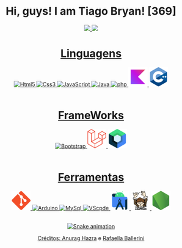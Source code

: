 
<div>
  
  <h1 class="typing-animation" align="center" >
    Hi, guys! I am Tiago Bryan! [369]
  </h1>
   <div style="margin: auto;" align="center" >
   <a href="https://github.com/TiagoBryan">
   <img height="180em" src="https://github-readme-stats.vercel.app/api?username=TiagoBryan&show_icons=true&theme=tokyonight&include_all_commits=true&count_private=true"/>
   <img height="180em" src="https://github-readme-stats.vercel.app/api/top-langs/?username=TiagoBryan&layout=compact&langs_count=6&theme=tokyonight"/>

</div>
</div>

<div align="center">
  <h1>Linguagens</h1>
  <img width="50" src="https://cdn.jsdelivr.net/gh/devicons/devicon/icons/html5/html5-plain.svg" title="Html5" alt="Html5" width="50">
  <img width="50" src="https://cdn.jsdelivr.net/gh/devicons/devicon/icons/css3/css3-plain.svg" title="Css3" alt="Css3" width="50">
  <img width="50" src="https://cdn.jsdelivr.net/gh/devicons/devicon/icons/javascript/javascript-plain.svg" title="JavaScript" alt="JavaScript" width="50">
  <img width="50" src="https://cdn.jsdelivr.net/gh/devicons/devicon/icons/java/java-plain.svg" title="Java" alt="Java" width="50">
  <img width="50" src="https://cdn.jsdelivr.net/gh/devicons/devicon/icons/php/php-plain.svg" title="php" alt="php" width="50"> 
  <img src="https://github.com/devicons/devicon/blob/master/icons/kotlin/kotlin-original.svg" title="Kotlin" alt="Kotlin" width="50" />
   
  <img src="https://github.com/devicons/devicon/blob/master/icons/cplusplus/cplusplus-original.svg" title="cplusplus" alt="cplusplus" width="50" />
  
</div>

<br>

<div align="center">
  <h1>FrameWorks</h1>
   <img src="https://cdn.jsdelivr.net/gh/devicons/devicon/icons/bootstrap/bootstrap-original-wordmark.svg" title="Bootstrap" alt="Bootstrap" width="50"/>
  <img src="https://github.com/devicons/devicon/blob/master/icons/laravel/laravel-original.svg" title="Laravel" alt="Laravel" width="50"/>
  <img src="https://github.com/devicons/devicon/blob/master/icons/jetpackcompose/jetpackcompose-original.svg" title="jetpackcompose" alt="jetpackcompose" width="50"/>
</div>

<br>
<div align="center">
  <h1>Ferramentas</h1>
 <img width="50" src="https://raw.githubusercontent.com/devicons/devicon/master/icons/git/git-original.svg">  
  <img src="https://cdn.jsdelivr.net/gh/devicons/devicon/icons/arduino/arduino-original.svg" title="Arduino" alt="Arduino" width="50"/>
  <img src="https://cdn.jsdelivr.net/gh/devicons/devicon/icons/mysql/mysql-original.svg" title="MySql" alt="MySql" width="50"/>
  <img src="https://cdn.jsdelivr.net/gh/devicons/devicon/icons/vscode/vscode-original.svg" title="VScode" alt="VScpde" width="50"/>
  
  <img src="https://github.com/devicons/devicon/blob/master/icons/androidstudio/androidstudio-original.svg" title="AndroidStudio" alt="AndroidStudio" width="50"/>
  
  <img src="https://github.com/devicons/devicon/blob/master/icons/composer/composer-original.svg" title="Composer" alt="Composer" width="50"/>
  <img src="https://github.com/devicons/devicon/blob/master/icons/nodejs/nodejs-original.svg" title="nodejs" alt="nodejs" width="50"/>
  
</div>

<br>



<div align="center">

  ![Snake animation](https://github.com/danielbped/danielbped/blob/output/github-contribution-grid-snake.svg)
  
</div>

<div align="center">
  <p>Créditos: <a href="https://github.com/anuraghazra/github-readme-stats">Anurag Hazra</a> e <a href="https://github.com/rafaballerini">Rafaella Ballerini</a></p>
</div>


